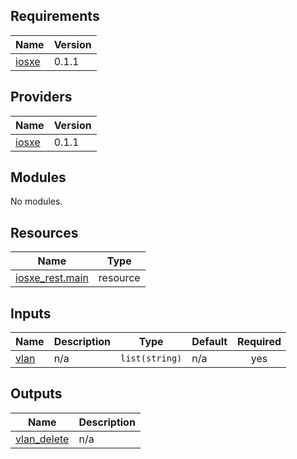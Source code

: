 ## Requirements

| Name | Version |
|------|---------|
| <a name="requirement_iosxe"></a> [iosxe](#requirement\_iosxe) | 0.1.1 |

## Providers

| Name | Version |
|------|---------|
| <a name="provider_iosxe"></a> [iosxe](#provider\_iosxe) | 0.1.1 |

## Modules

No modules.

## Resources

| Name | Type |
|------|------|
| [iosxe_rest.main](https://registry.terraform.io/providers/CiscoDevNet/iosxe/0.1.1/docs/resources/rest) | resource |

## Inputs

| Name | Description | Type | Default | Required |
|------|-------------|------|---------|:--------:|
| <a name="input_vlan"></a> [vlan](#input\_vlan) | n/a | `list(string)` | n/a | yes |

## Outputs

| Name | Description |
|------|-------------|
| <a name="output_vlan_delete"></a> [vlan\_delete](#output\_vlan\_delete) | n/a |
